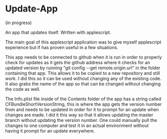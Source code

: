 # Update-App

(in progress)

An app that updates itself. Written with applescript.

The main goal of this applescript application was to give myself applescript experience but if has proven useful in a few situations.

This app needs to be connected to github when it is run in order to properly check for updates as it gets the github address where it checks for an updated version by running "git config --get remote.origin.url" in the folder containing that app. This allows it to be copied to a new repository and still work. I did this so it can be used without changing any of the existing code. It also grabs the name of the app so that can be changed without changing the code as well.

The Info.plist file inside of the Contents folder of the app has a string called CFBundleShortVersionString, this is where the app gets the version number from and needs to be updated in order for it to prompt for an update when changes are made. I did it this way so that it allows updating the master branch without updating the version number. One could manually pull the changes to one computer and test it in an actual environment without having it prompt for an update everywhere.
